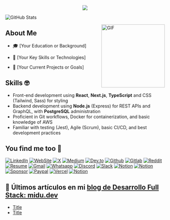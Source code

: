 <div align="center">

<img src="https://capsule-render.vercel.app/api?type=waving&color=gradient&customColorList=10&height=250&section=header&text=👋%20Hi%20there!%20I'm%20Julio%20Cesar%20Garcia&fontSize=40&fontAlignY=30&desc=%3EWeb%20Software%20Developer%20%3E&descAlignY=60&descSize=30"/>

</div>



![GitHub Stats](https://github-readme-stats.vercel.app/api?username=juliogarciape&show=prs_merged_percentage&hide=prs,issues,contribs&show_icons=true&theme=radical&locale=en&border_radius=0)

<img align="right" height="auto" width="200px" alt="GIF" src="https://media.giphy.com/media/vWst8QUOKAot6MHEZe/giphy.gif" />

## About Me

- 🎓 [Your Education or Background]

- 🌟 [Your Key Skills or Technologies]

- 🚀 [Your Current Projects or Goals]

## Skills :nerd_face:

- Front-end development using **React**, **Next.js**, **TypeScript** and CSS (Tailwind, Sass) for styling
- Backend development using **Node.js** (Express) for REST APIs and GraphQL, with **PostgreSQL** administration
- Proficient in Git workflows, Docker for containerization, and basic knowledge of AWS
- Familiar with testing (Jest), Agile (Scrum), basic CI/CD, and best development practices




## You find me too :busts_in_silhouette: 

[![LinkedIn](https://img.shields.io/badge/LinkedIn-Julio_Cesar_Garcia-0077B5?style=for-the-badge&logo=linkedin&logoColor=white&labelColor=101010)](https://www.linkedin.com/in/juliogarciape)
[![WebSite](https://img.shields.io/badge/WebSite-juliogarciape.live-39E09B?style=for-the-badge&logo=firefox&logoColor=white&labelColor=101010)](https://juliogarciape.live)
[![X](https://img.shields.io/badge/Twitter-juliogarciape-1DA1F2?style=for-the-badge&logo=x&logoColor=white&labelColor=101010)](https://x.com/juliogarciape_)
[![Medium](https://img.shields.io/badge/Medium-juliogarciape-FF4500?style=for-the-badge&logo=medium&logoColor=white&labelColor=101010)]()
[![Dev.to](https://img.shields.io/badge/Dev.to-juliogarciape-1DA1F2?style=for-the-badge&logo=dev.to&logoColor=white&labelColor=101010)]()
[![Github](https://img.shields.io/badge/Github-Secondary-FF4500?style=for-the-badge&logo=github&logoColor=white&labelColor=101010)]()
[![Gitlab](https://img.shields.io/badge/Gitlab-juliogarciape-fca326?style=for-the-badge&logo=gitlab&logoColor=white&labelColor=101010)]()
[![Reddit](https://img.shields.io/badge/Reddit-juliogarciape-FF4500?style=for-the-badge&logo=reddit&logoColor=white&labelColor=101010)]()
[![Resume](https://img.shields.io/badge/Resume-Julio_Garcia-39E09B?style=for-the-badge&logo=Linktree&logoColor=white&labelColor=101010)]()
[![Gmail](https://img.shields.io/badge/Gmail-Personal-D14836?style=for-the-badge&logo=Gmail&logoColor=white&labelColor=101010)]()
[![Whatsapp](https://img.shields.io/badge/Whatsapp-Personal-25D366?style=for-the-badge&logo=Whatsapp&logoColor=white&labelColor=101010)]()
[![Discord](https://img.shields.io/badge/Discord-@juliogarciape-5865F2?style=for-the-badge&logo=Discord&logoColor=white&labelColor=101010)]()
[![Slack](https://img.shields.io/badge/Slack-juliogarciape-5865F2?style=for-the-badge&logo=Slack&logoColor=white&labelColor=101010)]()
[![Notion](https://img.shields.io/badge/Notion-juliogarciape-ffdd00?style=for-the-badge&logo=Buy_me_a_coffe&logoColor=white&labelColor=101010)]()
[![Notion](https://img.shields.io/badge/Notion-juliogarciape-5865F2?style=for-the-badge&logo=Notion&logoColor=white&labelColor=101010)]()
[![Sponsor](https://img.shields.io/badge/Sponsors-juliogarciape-5865F2?style=for-the-badge&logo=GitHub-Sponsors&logoColor=white&labelColor=101010)]()
[![Paypal](https://img.shields.io/badge/Paypal-juliogarciape-5865F2?style=for-the-badge&logo=Paypal&logoColor=white&labelColor=101010)]()
[![Vercel](https://img.shields.io/badge/Vercel-juliogarciape-5865F2?style=for-the-badge&logo=vercel&logoColor=white&labelColor=101010)]()
[![Notion](https://img.shields.io/badge/Npm-juliogarciape-CB3837?style=for-the-badge&logo=Npm&logoColor=white&labelColor=101010)]()

## 📝 Últimos artículos en mi [blog de Desarrollo Full Stack: midu.dev](https://midu.dev)

- [Title](https://)
- [Title](https://)
